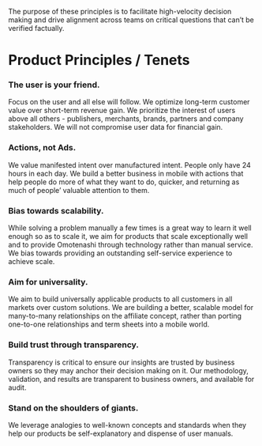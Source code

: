 The purpose of these principles is to facilitate high-velocity decision making and drive alignment across teams on critical questions that can’t be verified factually.

# Product Principles / Tenets
### The user is your friend.
Focus on the user and all else will follow.  We optimize long-term customer value over short-term revenue gain. We prioritize the interest of users above all others - publishers, merchants, brands, partners and company stakeholders. We will not compromise user data for financial gain.

### Actions, not Ads. 
We value manifested intent over manufactured intent. People only have 24 hours in each day. We build a better business in mobile with actions that help people do more of what they want to do, quicker, and returning as much of people’ valuable attention to them. 

### Bias towards scalability. 
While solving a problem manually a few times is a great way to learn it well enough so as to scale it, we aim for products that scale exceptionally well and to provide Omotenashi through technology rather than manual service. We bias towards providing an outstanding self-service experience to achieve scale. 

### Aim for universality.
We aim to build universally applicable products to all customers in all markets over custom solutions. We are building a better, scalable model for many-to-many relationships on the affiliate concept, rather than porting one-to-one relationships and term sheets into a mobile world.

### Build trust through transparency.
Transparency is critical to ensure our insights are trusted by business owners so they may anchor their decision making on it. Our methodology, validation, and results are transparent to business owners, and available for audit. 

### Stand on the shoulders of giants. 
We leverage analogies to well-known concepts and standards when they help our products be self-explanatory and dispense of user manuals.
